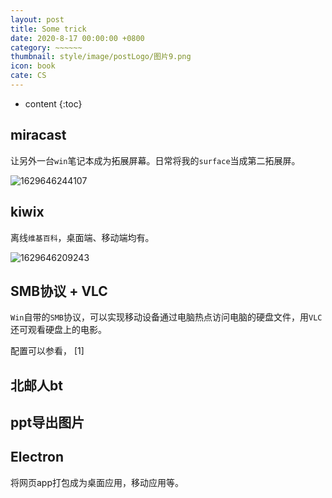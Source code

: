 ```yaml
---
layout: post
title: Some trick
date: 2020-8-17 00:00:00 +0800
category: ~~~~~~
thumbnail: style/image/postLogo/图片9.png
icon: book
cate: CS
---
```



<!-- t大树洞后端  北邮人后端   go语言  文学史编程   格林恒等式  牛顿迭代    -->


* content
{:toc}



##  miracast

让另外一台`win`笔记本成为拓展屏幕。日常将我的`surface`当成第二拓展屏。

![1629646244107](/myPage/style/image/ALL_MD_PIC/1629646244107.png)


## kiwix

离线`维基百科`，桌面端、移动端均有。

![1629646209243](/myPage/style/image/ALL_MD_PIC/1629646209243.png)

## SMB协议 + VLC

`Win`自带的`SMB`协议，可以实现移动设备通过电脑热点访问电脑的硬盘文件，用`VLC`还可观看硬盘上的电影。

配置可以参看，
[1]   


##  北邮人bt



## ppt导出图片



## Electron

将网页app打包成为桌面应用，移动应用等。




